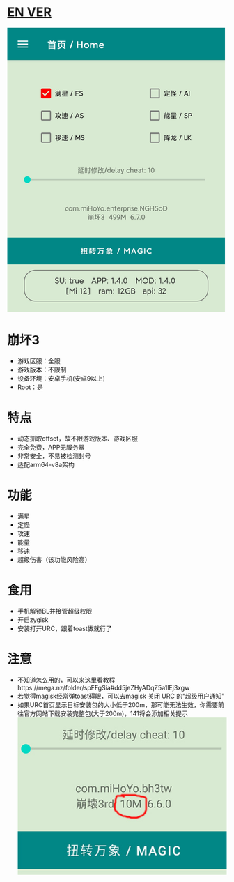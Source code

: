 # [EN VER](README_en.md)  
  
<img src="img/1.png" width="500px">


# 崩坏3
* 游戏区服：全服
* 游戏版本：不限制
* 设备环境：安卓手机(安卓9以上)
* Root：是

# 特点
* 动态抓取offset，故不限游戏版本、游戏区服
* 完全免费，APP无服务器
* 非常安全，不易被检测封号
* 适配arm64-v8a架构

# 功能
* 满星
* 定怪
* 攻速
* 能量
* 移速
* 超级伤害（该功能风险高）

# 食用
* 手机解锁BL并接管超级权限
* 开启zygisk
* 安装打开URC，跟着toast做就行了


# 注意
* 不知道怎么用的，可以来这里看教程https://mega.nz/folder/spFFgSia#dd5jeZHyADqZ5a1lEj3xgw
* 若觉得magisk经常弹toast碍眼，可以去magisk 关闭 URC 的“超级用户通知”
* 如果URC首页显示目标安装包的大小低于200m，那可能无法生效，你需要前往官方网站下载安装完整包(大于200m)，141将会添加相关提示  
  <img src="img/2.jpg" width="500px">

